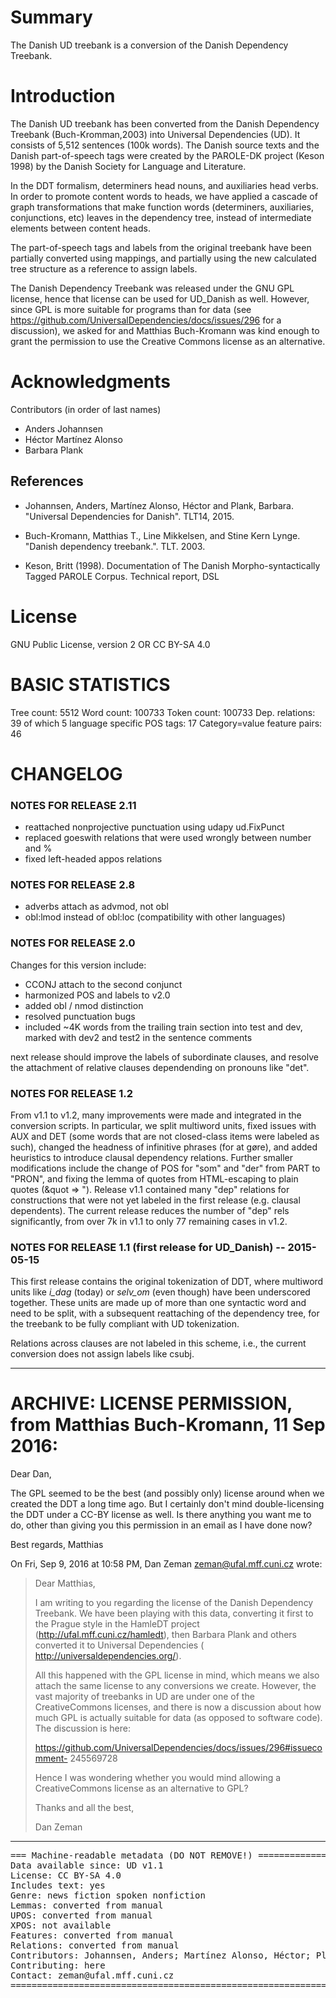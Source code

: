 # Summary

The Danish UD treebank is a conversion of the Danish Dependency Treebank.

# Introduction

The Danish UD treebank has been converted from the Danish
Dependency Treebank (Buch-Kromman,2003) into Universal Dependencies
(UD). It consists of 5,512 sentences (100k words). The Danish
source texts and the Danish part-of-speech tags were created by the PAROLE-DK
project (Keson 1998) by the Danish Society for Language and Literature.

In the DDT formalism, determiners head nouns, and auxiliaries head
verbs. In order to promote content words to heads, we have applied a
cascade of graph transformations that make function words (determiners,
auxiliaries, conjunctions, etc) leaves in the dependency tree, instead
of intermediate elements between content heads.

The part-of-speech tags and labels from the original treebank have been
partially converted using mappings, and partially using the new
calculated tree structure as a reference to assign labels.

The Danish Dependency Treebank was released under the GNU GPL license, hence that license
can be used for UD_Danish as well. However, since GPL is more suitable for programs than for
data (see https://github.com/UniversalDependencies/docs/issues/296 for a discussion), we asked
for and Matthias Buch-Kromann was kind enough to grant the permission to use the Creative Commons
license as an alternative.

# Acknowledgments

Contributors (in order of last names)

- Anders Johannsen
- Héctor Martínez Alonso
- Barbara Plank

## References

* Johannsen, Anders, Martínez Alonso, Héctor and Plank, Barbara.
  "Universal Dependencies for Danish". TLT14, 2015.

* Buch-Kromann, Matthias T., Line Mikkelsen, and Stine Kern Lynge.
  "Danish dependency treebank.". TLT. 2003.

* Keson, Britt (1998). Documentation of The Danish Morpho-syntactically Tagged PAROLE Corpus.
Technical report, DSL

# License

GNU Public License, version 2 OR
CC BY-SA 4.0

# BASIC STATISTICS

Tree count:  5512
Word count:  100733
Token count: 100733
Dep. relations: 39 of which 5 language specific
POS tags: 17
Category=value feature pairs: 46

# CHANGELOG

### NOTES FOR RELEASE 2.11

- reattached nonprojective punctuation using udapy ud.FixPunct
- replaced goeswith relations that were used wrongly between number and %
- fixed left-headed appos relations

### NOTES FOR RELEASE 2.8
- adverbs attach as advmod, not obl
- obl:lmod instead of obl:loc (compatibility with other languages)

### NOTES FOR RELEASE 2.0
Changes for this version include:
- CCONJ attach to the second conjunct
- harmonized POS and labels to v2.0
- added obl / nmod distinction
- resolved punctuation bugs
- included ~4K words from the trailing train section into test and dev, marked with
  dev2 and test2 in the sentence comments

next release should improve the labels of subordinate clauses,
and resolve the attachment of relative clauses dependending
on pronouns like "det".

### NOTES FOR RELEASE 1.2

From v1.1 to v1.2, many improvements were made and integrated in the
conversion scripts. In particular, we split multiword units, fixed
issues with AUX and DET (some words that are not closed-class items
were labeled as such), changed the headness of infinitive phrases (for
at gøre), and added heuristics to introduce clausal dependency
relations. Further smaller modifications include the change of POS for
"som" and "der" from PART to "PRON", and fixing the lemma of quotes
from HTML-escaping to plain quotes (&quot => "). Release v1.1
contained many "dep" relations for constructions that were not yet
labeled in the first release (e.g. clausal dependents). The current
release reduces the number of "dep" rels significantly, from over 7k
in v1.1 to only 77 remaining cases in v1.2.

### NOTES FOR RELEASE 1.1 (first release for UD_Danish) -- 2015-05-15

This first release contains the original tokenization of DDT, where
multiword units like *i_dag* (today) or *selv_om* (even though) have
been underscored together. These units are made up of more than one
syntactic word and need to be split, with a subsequent reattaching of
the dependency tree, for the treebank to be fully compliant with UD
tokenization.

Relations across clauses are not labeled in this scheme, i.e., the
current conversion does not assign labels like csubj.



-------------------------------------------------------------------------------
# ARCHIVE: LICENSE PERMISSION, from Matthias Buch-Kromann, 11 Sep 2016:

Dear Dan,

The GPL seemed to be the best (and possibly only) license around when we
created the DDT a long time ago. But I certainly don't mind
double-licensing the DDT under a CC-BY license as well. Is there anything
you want me to do, other than giving you this permission in an email as I
have done now?

Best regards,
Matthias


On Fri, Sep 9, 2016 at 10:58 PM, Dan Zeman <zeman@ufal.mff.cuni.cz> wrote:

> Dear Matthias,
>
> I am writing to you regarding the license of the Danish Dependency
> Treebank. We have been playing with this data, converting it first to the
> Prague style in the HamleDT project (http://ufal.mff.cuni.cz/hamledt),
> then Barbara Plank and others converted it to Universal Dependencies (
> http://universaldependencies.org/).
>
> All this happened with the GPL license in mind, which means we also attach
> the same license to any conversions we create. However, the vast majority
> of treebanks in UD are under one of the CreativeCommons licenses, and there
> is now a discussion about how much GPL is actually suitable for data (as
> opposed to software code). The discussion is here:
>
> https://github.com/UniversalDependencies/docs/issues/296#issuecomment-
> 245569728
>
> Hence I was wondering whether you would mind allowing a CreativeCommons
> license as an alternative to GPL?
>
> Thanks and all the best,
>
> Dan Zeman
-------------------------------------------------------------------------------



<pre>
=== Machine-readable metadata (DO NOT REMOVE!) ================================
Data available since: UD v1.1
License: CC BY-SA 4.0
Includes text: yes
Genre: news fiction spoken nonfiction
Lemmas: converted from manual
UPOS: converted from manual
XPOS: not available
Features: converted from manual
Relations: converted from manual
Contributors: Johannsen, Anders; Martínez Alonso, Héctor; Plank, Barbara
Contributing: here
Contact: zeman@ufal.mff.cuni.cz
===============================================================================
</pre>
